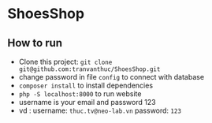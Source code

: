 # ShoesShop

## How to run

- Clone this project: `git clone git@github.com:tranvanthuc/ShoesShop.git`
- change password in file `config` to connect with database
- `composer install` to install dependencies
- `php -S localhost:8000`  to run website
- username is your email and password 123
- vd : username: `thuc.tv@neo-lab.vn` password: `123`
